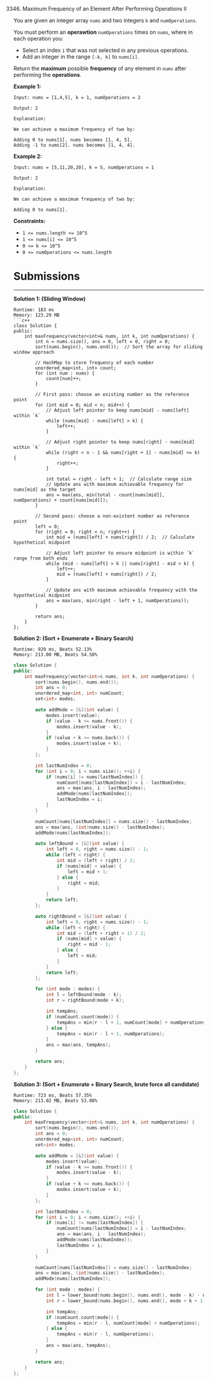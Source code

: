 3346. Maximum Frequency of an Element After Performing Operations II

You are given an integer array `nums` and two integers `k` and `numOperations`.

You must perform an **operawtion** `numOperations` times on `nums`, where in each operation you:

* Select an index `i` that was not selected in any previous operations.
* Add an integer in the range `[-k, k]` to `nums[i]`.

Return the **maximum** possible **frequency** of any element in `nums` after performing the **operations**.

 

**Example 1:**
```
Input: nums = [1,4,5], k = 1, numOperations = 2

Output: 2

Explanation:

We can achieve a maximum frequency of two by:

Adding 0 to nums[1]. nums becomes [1, 4, 5].
Adding -1 to nums[2]. nums becomes [1, 4, 4].
```

**Example 2:**
```
Input: nums = [5,11,20,20], k = 5, numOperations = 1

Output: 2

Explanation:

We can achieve a maximum frequency of two by:

Adding 0 to nums[1].
```

**Constraints:**

* `1 <= nums.length <= 10^5`
* `1 <= nums[i] <= 10^5`
* `0 <= k <= 10^5`
* `0 <= numOperations <= nums.length`

# Submissions
---
**Solution 1: (Sliding Window)**
```
Runtime: 183 ms
Memory: 123.29 MB
```c++
class Solution {
public:
    int maxFrequency(vector<int>& nums, int k, int numOperations) {
        int n = nums.size(), ans = 0, left = 0, right = 0;
        sort(nums.begin(), nums.end());  // Sort the array for sliding window approach

        // HashMap to store frequency of each number
        unordered_map<int, int> count;
        for (int num : nums) {
            count[num]++;
        }

        // First pass: choose an existing number as the reference point
        for (int mid = 0; mid < n; mid++) {
            // Adjust left pointer to keep nums[mid] - nums[left] within `k`
            while (nums[mid] - nums[left] > k) {
                left++;
            }

            // Adjust right pointer to keep nums[right] - nums[mid] within `k`
            while (right < n - 1 && nums[right + 1] - nums[mid] <= k) {
                right++;
            }

            int total = right - left + 1;  // Calculate range size
            // Update ans with maximum achievable frequency for nums[mid] as the target
            ans = max(ans, min(total - count[nums[mid]], numOperations) + count[nums[mid]]);
        }

        // Second pass: choose a non-existent number as reference point
        left = 0;
        for (right = 0; right < n; right++) {
            int mid = (nums[left] + nums[right]) / 2;  // Calculate hypothetical midpoint

            // Adjust left pointer to ensure midpoint is within `k` range from both ends
            while (mid - nums[left] > k || nums[right] - mid > k) {
                left++;
                mid = (nums[left] + nums[right]) / 2;
            }

            // Update ans with maximum achievable frequency with the hypothetical midpoint
            ans = max(ans, min(right - left + 1, numOperations));
        }

        return ans;
    }
};
```

**Solution 2: (Sort + Enumerate + Binary Search)**
```
Runtime: 920 ms, Beats 52.13%
Memory: 213.00 MB, Beats 54.50%
```
```c++
class Solution {
public:
    int maxFrequency(vector<int>& nums, int k, int numOperations) {
        sort(nums.begin(), nums.end());
        int ans = 0;
        unordered_map<int, int> numCount;
        set<int> modes;

        auto addMode = [&](int value) {
            modes.insert(value);
            if (value - k >= nums.front()) {
                modes.insert(value - k);
            }
            if (value + k <= nums.back()) {
                modes.insert(value + k);
            }
        };

        int lastNumIndex = 0;
        for (int i = 0; i < nums.size(); ++i) {
            if (nums[i] != nums[lastNumIndex]) {
                numCount[nums[lastNumIndex]] = i - lastNumIndex;
                ans = max(ans, i - lastNumIndex);
                addMode(nums[lastNumIndex]);
                lastNumIndex = i;
            }
        }

        numCount[nums[lastNumIndex]] = nums.size() - lastNumIndex;
        ans = max(ans, (int)nums.size() - lastNumIndex);
        addMode(nums[lastNumIndex]);

        auto leftBound = [&](int value) {
            int left = 0, right = nums.size() - 1;
            while (left < right) {
                int mid = (left + right) / 2;
                if (nums[mid] < value) {
                    left = mid + 1;
                } else {
                    right = mid;
                }
            }
            return left;
        };

        auto rightBound = [&](int value) {
            int left = 0, right = nums.size() - 1;
            while (left < right) {
                int mid = (left + right + 1) / 2;
                if (nums[mid] > value) {
                    right = mid - 1;
                } else {
                    left = mid;
                }
            }
            return left;
        };

        for (int mode : modes) {
            int l = leftBound(mode - k);
            int r = rightBound(mode + k);

            int tempAns;
            if (numCount.count(mode)) {
                tempAns = min(r - l + 1, numCount[mode] + numOperations);
            } else {
                tempAns = min(r - l + 1, numOperations);
            }
            ans = max(ans, tempAns);
        }

        return ans;
    }
};
```

**Solution 3: (Sort + Enumerate + Binary Search, brute force all candidate)**
```
Runtime: 723 ms, Beats 57.35%
Memory: 213.02 MB, Beats 53.08%
```
```c++
class Solution {
public:
    int maxFrequency(vector<int>& nums, int k, int numOperations) {
        sort(nums.begin(), nums.end());
        int ans = 0;
        unordered_map<int, int> numCount;
        set<int> modes;

        auto addMode = [&](int value) {
            modes.insert(value);
            if (value - k >= nums.front()) {
                modes.insert(value - k);
            }
            if (value + k <= nums.back()) {
                modes.insert(value + k);
            }
        };

        int lastNumIndex = 0;
        for (int i = 0; i < nums.size(); ++i) {
            if (nums[i] != nums[lastNumIndex]) {
                numCount[nums[lastNumIndex]] = i - lastNumIndex;
                ans = max(ans, i - lastNumIndex);
                addMode(nums[lastNumIndex]);
                lastNumIndex = i;
            }
        }

        numCount[nums[lastNumIndex]] = nums.size() - lastNumIndex;
        ans = max(ans, (int)nums.size() - lastNumIndex);
        addMode(nums[lastNumIndex]);

        for (int mode : modes) {
            int l = lower_bound(nums.begin(), nums.end(), mode - k) - nums.begin();
            int r = lower_bound(nums.begin(), nums.end(), mode + k + 1) - nums.begin();

            int tempAns;
            if (numCount.count(mode)) {
                tempAns = min(r - l, numCount[mode] + numOperations);
            } else {
                tempAns = min(r - l, numOperations);
            }
            ans = max(ans, tempAns);
        }

        return ans;
    }
};
```
